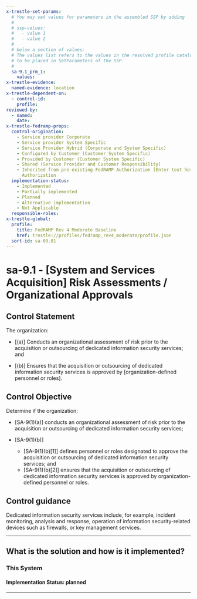 ```yaml
---
x-trestle-set-params:
  # You may set values for parameters in the assembled SSP by adding
  #
  # ssp-values:
  #   - value 1
  #   - value 2
  #
  # below a section of values:
  # The values list refers to the values in the resolved profile catalog, and the ssp-values represent new values
  # to be placed in SetParameters of the SSP.
  #
  sa-9.1_prm_1:
    values:
x-trestle-evidence:
  named-evidence: location
x-trestle-dependent-on:
  - control-id:
    profile:
reviewed-by:
  - named:
    date:
x-trestle-fedramp-props:
  control-origination:
    - Service provider Corporate
    - Service provider System Specific
    - Service Provider Hybrid (Corporate and System Specific)
    - Configured by Customer (Customer System Specific)
    - Provided by Customer (Customer System Specific)
    - Shared (Service Provider and Customer Responsibility)
    - Inherited from pre-existing FedRAMP Authorization [Enter text here], Date of
      Authorization
  implementation-status:
    - Implemented
    - Partially implemented
    - Planned
    - Alternative implementation
    - Not Applicable
  responsible-roles:
x-trestle-global:
  profile:
    title: FedRAMP Rev 4 Moderate Baseline
    href: trestle://profiles/fedramp_rev4_moderate/profile.json
  sort-id: sa-09.01
---
```


# sa-9.1 - \[System and Services Acquisition\] Risk Assessments / Organizational Approvals

## Control Statement

The organization:

- \[(a)\] Conducts an organizational assessment of risk prior to the acquisition or outsourcing of dedicated information security services; and

- \[(b)\] Ensures that the acquisition or outsourcing of dedicated information security services is approved by [organization-defined personnel or roles].

## Control Objective

Determine if the organization:

- \[SA-9(1)(a)\] conducts an organizational assessment of risk prior to the acquisition or outsourcing of dedicated information security services;

- \[SA-9(1)(b)\]

  - \[SA-9(1)(b)[1]\] defines personnel or roles designated to approve the acquisition or outsourcing of dedicated information security services; and
  - \[SA-9(1)(b)[2]\] ensures that the acquisition or outsourcing of dedicated information security services is approved by organization-defined personnel or roles.

## Control guidance

Dedicated information security services include, for example, incident monitoring, analysis and response, operation of information security-related devices such as firewalls, or key management services.

______________________________________________________________________

## What is the solution and how is it implemented?

<!-- For implementation status enter one of: implemented, partial, planned, alternative, not-applicable -->

<!-- Note that the list of rules under ### Rules: is read-only and changes will not be captured after assembly to JSON -->

### This System

<!-- Add implementation prose for the main This System component for control: sa-9.1 -->

#### Implementation Status: planned

______________________________________________________________________
